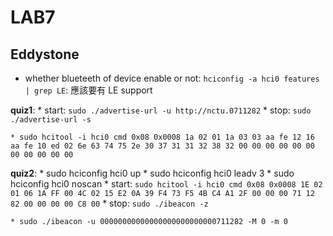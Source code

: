 # LAB7

## Eddystone

* whether blueteeth of device enable or not:
    ```hciconfig -a hci0 features | grep LE```: 應該要有 LE support

**quiz1**:
    * start: ```sudo ./advertise-url -u http://nctu.0711282```
    * stop: ```sudo ./advertise-url -s```

    * sudo hcitool -i hci0 cmd 0x08 0x0008 1a 02 01 1a 03 03 aa fe 12 16 aa fe 10 ed 02 6e 63 74 75 2e 30 37 31 31 32 38 32 00 00 00 00 00 00 00 00 00 00 00




**quiz2**:
    * sudo hciconfig hci0 up
    * sudo hciconfig hci0 leadv 3
    * sudo hciconfig hci0 noscan
    * start: ```sudo hcitool -i hci0 cmd 0x08 0x0008 1E 02 01 06 1A FF 00 4C 02 15 E2 0A 39 F4 73 F5 4B C4 A1 2F 00 00 00 71 12 82 00 00 00 00 C8 00```
    * stop: ```sudo ./ibeacon -z```

    * sudo ./ibeacon -u 00000000000000000000000000711282 -M 0 -m 0